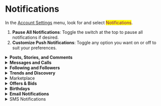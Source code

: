 # Notifications

In the [Account Settings](./) menu, look for and select <mark style="color:purple;">Notifications</mark>.

1. **Pause All Notifications**:  Toggle the switch at the top to pause all notifications if desired.
2. **Customize Push Notifications**: Toggle any option you want on or off to suit your preferences.

<details>

<summary><strong>Posts, Stories, and Comments</strong></summary>

* Likes: Notifications for likes on your posts.
* Likes and comments on photos: Alerts for likes and comments on your photos.
* Photos of you: Notifications when you are tagged in photos.
* Comments: Alerts for comments on your posts.
* Comment likes: Notifications for likes on your comments.
* First posts and stories: Alerts for your first posts and stories.
* Save post: Notifications when someone saves your post.

</details>

<details>

<summary><strong>Messages and Calls</strong></summary>

* Messages: Notifications for new messages.
* Message requests: Alerts for incoming message requests.
* Group requests: Notifications for group chat requests.
* Video chats: Alerts for incoming video chats.
* Calls: Notifications for incoming calls.

</details>

<details>

<summary><strong>Following and Followers</strong></summary>

* Account suggestions: Alerts for suggested accounts to follow.
* Mentions: Notifications when you are mentioned in posts or comments.
* Accepted follow: Alerts for accepted follow requests.

</details>

<details>

<summary><strong>Trends and Discovery</strong></summary>

* Account suggestions: Notifications for new account suggestions.
* Trends: Alerts for trending topics and posts.
* Accepted follow: Notifications for accepted follow requests.

</details>

<details>

<summary>Marketplace</summary>

* Item ending: Alerts for items that are about to end.
* Item updates: Notifications for updates on marketplace items.
* Personalized recommendations: Alerts for personalized marketplace recommendations.

</details>

<details>

<summary><strong>Offers &#x26; Bids</strong></summary>

* Bids: Notifications for new bids on your items.
* Offer updates: Alerts for updates on offers.
* Order updates: Notifications for updates on your orders.
* Counter bids: Alerts for counter bids on your items.
* Listing help: Notifications for assistance with your listings.

</details>

<details>

<summary><strong>Birthdays</strong></summary>

Friends' birthdays: Reminders for your friends' birthdays.

</details>

<details>

<summary><strong>Email Notifications</strong></summary>

* Email Notification: Toggle email notifications on or off.
* New notifications: Alerts for new activities related to your account.
* Direct messages: Notifications for direct messages sent to you.
* Posts emailed to you: Alerts for posts sent to your email.
* Top posts and stories: Notifications for top posts and stories.
* News about updates: Alerts for updates and news from Moseiki.
* Tips on getting more: Notifications with tips for engagement.
* Things you've missed: Alerts for missed activities since your last login.
* Participation in Moseiki research surveys: Invitations for survey participation.
* Suggestions for recommended accounts: Recommendations for new accounts to follow.
* Suggestions based on your recent follows: Account suggestions based on recent follows.
* Tips on Moseiki business products: Notifications with tips about business products.

</details>

<details>

<summary>SMS Notifications</summary>

* Comments: SMS notifications for comments on your posts.
* Tags: Alerts for tags in posts and comments.
* Reminders: SMS reminders for various activities.
* More activity about you: Notifications for increased activity related to your account.
* Birthdays: SMS reminders for friends' birthdays.
* Video: Alerts for video-related activities.
* Marketplace: SMS notifications for marketplace updates.
* Fundraisers: Alerts for fundraiser activities.
* Messages: SMS notifications for messages.
* Other notifications: Various other SMS alert

<mark style="color:orange;">Note:</mark> When you select <mark style="color:purple;">SMS notifications</mark>, if you haven't recorded a phone number yet, you'll need to add and verify your phone number with an SMS message. Once verified, you can then change your preferences.

</details>
